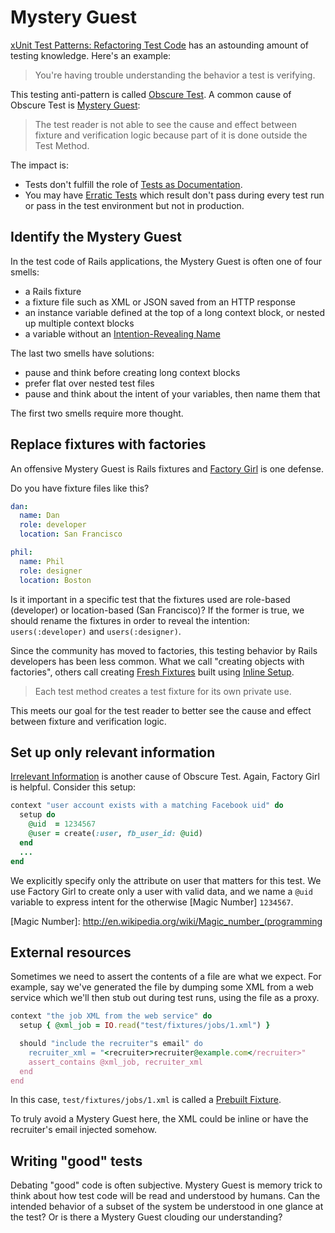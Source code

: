 # Mystery Guest

[xUnit Test Patterns: Refactoring Test Code][book]
has an astounding amount of testing knowledge.
Here's an example:

[book]: http://www.amazon.com/xUnit-Test-Patterns-Refactoring-Addison-Wesley/dp/0131495054

> You're having trouble understanding the behavior a test is verifying.

This testing anti-pattern is called [Obscure Test].
A common cause of Obscure Test is [Mystery Guest]:

[Obscure Test]: http://xunitpatterns.com/Obscure%20Test.html
[Mystery Guest]: http://xunitpatterns.com/Obscure%20Test.html#Mystery%20Guest

> The test reader is not able to see the cause and effect between fixture and
> verification logic because part of it is done outside the Test Method.

The impact is:

* Tests don't fulfill the role of [Tests as Documentation].
* You may have [Erratic Tests] which result don't pass during every test run or
  pass in the test environment but not in production.

[Tests as Documentation]: http://xunitpatterns.com/Goals%20of%20Test%20Automation.html#Tests%20as%20Documentation
[Erratic Tests]: http://xunitpatterns.com/Erratic%20Test.html

## Identify the Mystery Guest

In the test code of Rails applications,
the Mystery Guest is often one of four smells:

* a Rails fixture
* a fixture file such as XML or JSON saved from an HTTP response
* an instance variable defined at the top of a long context block,
  or nested up multiple context blocks
* a variable without an [Intention-Revealing Name]

[Intention-Revealing Name]: http://c2.com/cgi/wiki?IntentionRevealingNames

The last two smells have solutions:

* pause and think before creating long context blocks
* prefer flat over nested test files
* pause and think about the intent of your variables, then name them that

The first two smells require more thought.

## Replace fixtures with factories

An offensive Mystery Guest is Rails fixtures and [Factory Girl] is one defense.

[Factory Girl]: http://github.com/thoughtbot/factory_girl

Do you have fixture files like this?

```yaml
dan:
  name: Dan
  role: developer
  location: San Francisco

phil:
  name: Phil
  role: designer
  location: Boston
```

Is it important in a specific test that the fixtures used
are role-based (developer) or location-based (San Francisco)?
If the former is true,
we should rename the fixtures in order to reveal the intention:
`users(:developer)` and `users(:designer)`.

Since the community has moved to factories,
this testing behavior by Rails developers has been less common.
What we call "creating objects with factories",
others call creating [Fresh Fixtures]
built using [Inline Setup].

[Fresh Fixtures]: http://xunitpatterns.com/Fresh%20Fixture.html
[Inline Setup]: http://xunitpatterns.com/Inline%20Setup.html

> Each test method creates a test fixture for its own private use.

This meets our goal for the test reader to better see the cause and effect
between fixture and verification logic.

## Set up only relevant information

[Irrelevant Information] is another cause of Obscure Test.
Again, Factory Girl is helpful.
Consider this setup:

[Irrelevant Information]: http://xunitpatterns.com/Obscure%20Test.html#Irrelevant%20Information

```ruby
context "user account exists with a matching Facebook uid" do
  setup do
    @uid  = 1234567
    @user = create(:user, fb_user_id: @uid)
  end
  ...
end
```

We explicitly specify only the attribute on user that matters for this test.
We use Factory Girl to create only a user with valid data,
and we name a `@uid` variable to express intent for the otherwise
[Magic Number] `1234567`.

[Magic Number]: http://en.wikipedia.org/wiki/Magic_number_(programming

## External resources

Sometimes we need to assert the contents of a file are what we expect.
For example, say we've generated the file by dumping some XML from a web service
which we'll then stub out during test runs, using the file as a proxy.

```ruby
context "the job XML from the web service" do
  setup { @xml_job = IO.read("test/fixtures/jobs/1.xml") }

  should "include the recruiter"s email" do
    recruiter_xml = "<recruiter>recruiter@example.com</recruiter>"
    assert_contains @xml_job, recruiter_xml
  end
end
```

In this case, `test/fixtures/jobs/1.xml` is called a [Prebuilt Fixture].

[Prebuilt Fixture]: http://xunitpatterns.com/Prebuilt%20Fixture.html

To truly avoid a Mystery Guest here,
the XML could be inline or have the recruiter's email injected somehow.

## Writing "good" tests

Debating "good" code is often subjective.
Mystery Guest is memory trick to think about how test code will be
read and understood by humans.
Can the intended behavior of a subset of the system be understood
in one glance at the test?
Or is there a Mystery Guest clouding our understanding?
